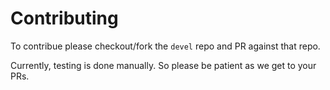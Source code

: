 # Contributing

To contribue please checkout/fork the `devel` repo and PR against that repo.

Currently, testing is done manually. So please be patient as we get to your PRs.
